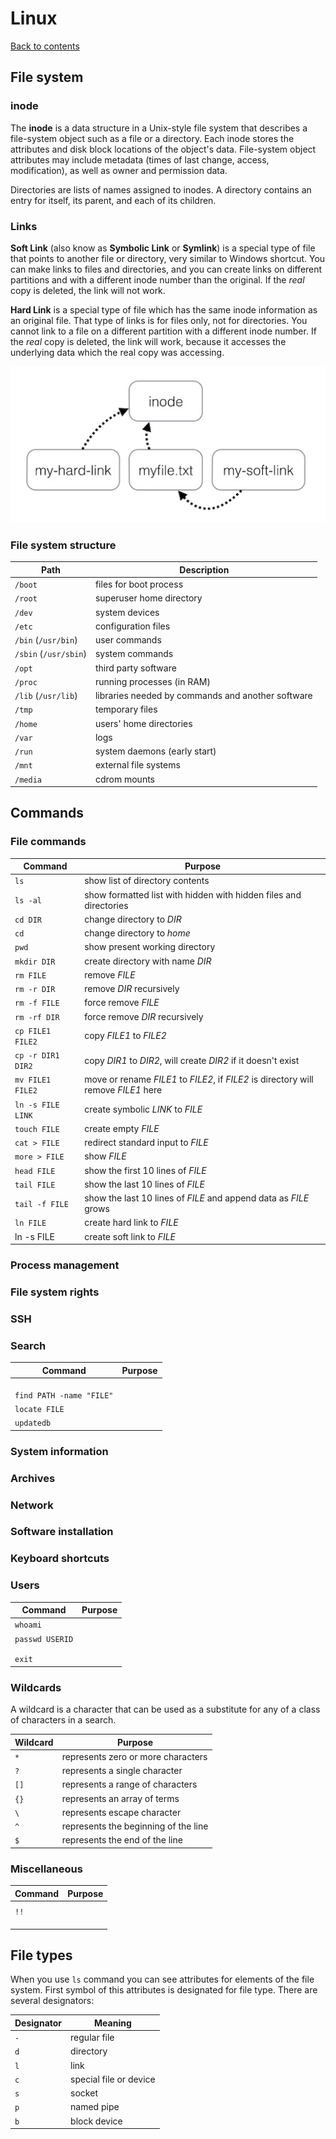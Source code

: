 # Linux

[Back to contents](README.md)

## File system

### inode

The **inode** is a data structure in a Unix-style file system that describes a file-system object such as a file or a directory. Each inode stores the attributes and disk block locations of the object's data. File-system object attributes may include metadata (times of last change, access, modification), as well as owner and permission data.

Directories are lists of names assigned to inodes. A directory contains an entry for itself, its parent, and each of its children.

### Links

**Soft Link** (also know as **Symbolic Link** or **Symlink**) is a special type of file that points to another file or directory, very similar to Windows shortcut. You can make links to files and directories, and you can create links on different partitions and with a different inode number than the original. If the *real* copy is deleted, the link will not work.

**Hard Link** is a special type of file which has the same inode information as an original file. That type of links is for files only, not for directories. You cannot link to a file on a different partition with a different inode number. If the *real* copy is deleted, the link will work, because it accesses the underlying data which the real copy was accessing.

![Pictorial representation](pictures/fslinks.jpg)

### File system structure

| Path                  | Description                                       |
| --------------------- | ------------------------------------------------- |
| `/boot`               | files for boot process                            |
| `/root`               | superuser home directory                          |
| `/dev`                | system devices                                    |
| `/etc`                | configuration files                               |
| `/bin`  (`/usr/bin`)  | user commands                                     |
| `/sbin` (`/usr/sbin`) | system commands                                   |
| `/opt`                | third party software                              |
| `/proc`               | running processes (in RAM)                        |
| `/lib` (`/usr/lib`)   | libraries needed by commands and another software |
| `/tmp`                | temporary files                                   |
| `/home`               | users' home directories                           |
| `/var`                | logs                                              |
| `/run`                | system daemons (early start)                      |
| `/mnt`                | external file systems                             |
| `/media`              | cdrom mounts                                      |

## Commands

### File commands

| Command           | Purpose                                                      |
| ----------------- | ------------------------------------------------------------ |
| `ls`              | show list of directory contents                              |
| `ls -al`          | show formatted list with hidden with hidden files and directories |
| `cd DIR`          | change directory to *DIR*                                    |
| `cd`              | change directory to *home*                                   |
| `pwd`             | show present working directory                               |
| `mkdir DIR`       | create directory with name *DIR*                             |
| `rm FILE`         | remove *FILE*                                                |
| `rm -r DIR`       | remove *DIR* recursively                                     |
| `rm -f FILE`      | force remove *FILE*                                          |
| `rm -rf DIR`      | force remove *DIR* recursively                               |
| `cp FILE1 FILE2`  | copy *FILE1* to *FILE2*                                      |
| `cp -r DIR1 DIR2` | copy *DIR1* to *DIR2*, will create *DIR2* if it doesn't exist |
| `mv FILE1 FILE2`  | move or rename *FILE1* to *FILE2*, if *FILE2* is directory will remove *FILE1* here |
| `ln -s FILE LINK` | create symbolic *LINK* to *FILE*                             |
| `touch FILE`      | create empty *FILE*                                          |
| `cat > FILE`      | redirect standard input to *FILE*                            |
| `more > FILE`     | show *FILE*                                                  |
| `head FILE`       | show the first 10 lines of *FILE*                            |
| `tail FILE`       | show the last 10 lines of *FILE*                             |
| `tail -f FILE`    | show the last 10 lines of *FILE* and append data as *FILE* grows |
| `ln FILE`         | create hard link to *FILE*                                   |
| ln -s FILE        | create soft link to *FILE*                                   |

### Process management

### File system rights

### SSH

### Search

| Command                  | Purpose |
| ------------------------ | ------- |
|                          |         |
|                          |         |
|                          |         |
| `find PATH -name "FILE"` |         |
| `locate FILE`            |         |
| `updatedb`               |         |

### System information

### Archives

### Network

### Software installation

### Keyboard shortcuts

### Users

| Command         | Purpose |
| --------------- | ------- |
| `whoami`        |         |
| `passwd USERID` |         |
|                 |         |
|                 |         |
| `exit`          |         |

### Wildcards

A wildcard is a character that can be used as a substitute for any of a class of characters in a search.

| Wildcard | Purpose                              |
| -------- | ------------------------------------ |
| `*`      | represents zero or more characters   |
| `?`      | represents a single character        |
| `[]`     | represents a range of characters     |
| `{}`     | represents an array of terms         |
| `\`      | represents escape character          |
| `^`      | represents the beginning of the line |
| `$`      | represents the end of the line       |

### Miscellaneous

| Command | Purpose |
| ------- | ------- |
|         |         |
| `!!`    |         |
|         |         |
|         |         |
|         |         |

## File types

When you use `ls` command you can see attributes for elements of the file system. First symbol of this attributes is designated for file type. There are several designators:

| Designator | Meaning                |
| ---------- | ---------------------- |
| `-`        | regular file           |
| `d`        | directory              |
| `l`        | link                   |
| `c`        | special file or device |
| `s`        | socket                 |
| `p`        | named pipe             |
| `b`        | block device           |


